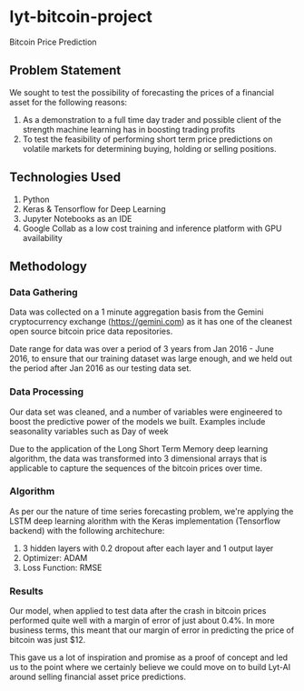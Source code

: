 # lyt-bitcoin-project
Bitcoin Price Prediction

## Problem Statement

We sought to test the possibility of forecasting the prices of a financial asset for the following reasons:
1. As a demonstration to a full time day trader and possible client of the strength machine learning has in boosting trading profits
2. To test the feasibility of performing short term price predictions on volatile markets for determining buying, holding or selling positions.

## Technologies Used
1. Python
2. Keras & Tensorflow for Deep Learning
3. Jupyter Notebooks as an IDE
4. Google Collab as a low cost training and inference platform with GPU availability

## Methodology
### Data Gathering
Data was collected on a 1 minute aggregation basis from the Gemini cryptocurrency exchange (https://gemini.com) as it has one of the cleanest open source bitcoin price data repositories.

Date range for data was over a period of 3 years from Jan 2016 - June 2016, to ensure that our training dataset was large enough, and we held out the period after Jan 2016 as our testing data set.

### Data Processing
Our data set was cleaned, and a number of variables were engineered to boost the predictive power of the models we built. Examples include seasonality variables such as Day of week

Due to the application of the Long Short Term Memory deep learning algorithm, the data was transformed into 3 dimensional arrays that is applicable to capture the sequences of the bitcoin prices over time.

### Algorithm
As per our the nature of time series forecasting problem, we're applying the LSTM deep learning alorithm with the Keras implementation (Tensorflow backend) with the following architechure:
1. 3 hidden layers with 0.2 dropout after each layer and 1 output layer
2. Optimizer: ADAM
3. Loss Function: RMSE


### Results
Our model, when applied to test data after the crash in bitcoin prices performed quite well with a margin of error of just about 0.4%. In more business terms, this meant that our margin of error in predicting the price of bitcoin was just $12.

This gave us a lot of inspiration and promise as a proof of concept and led us to the point where we certainly believe we could move on to build Lyt-AI around selling financial asset price predictions.
